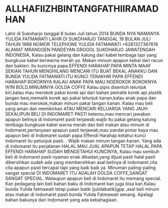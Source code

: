 # ALLHAFIIZHBINTANGFATHIIRAMADHAN
Lahir di Sukoharjo tanggal 8 bulan Juli tahun 2014 BUNDA NYA NAMANYA YULIDA FATMAWATI LAHIR DI SUKOHARJO TANGGAL 19 BULAN JULI TAHUN 1988 NOMOR TELEPHONE YULIDA FATMAWATI +6281327367618
ALAMAT MRANGGEN PANDEYAN GROGOL SUKOHARJO JAWATENGAH INDONESIA,
Kalau pakai gelang dan kalung dari kabel tembaga tapi yang bungkuse kabel berwarna merah ya.
Makan minum apapun kebal dari racun dan bakteri.
itu kuncinya papa EFFENDI HARAHAP,PAPA MINTA MAAF SEKIAN TAHUN MENGHILANG MENCARI ITU BUAT BEKAL ANAKKU DAN BUNDA YULIDA FATMAWATI.ITU KUNCI TERAKHIR PAPA EFFENDI HARAHAP.ROKOKNYA KALAU ANAK PAPA MAU NGEROKOK ROKOKNYA W1N BOLD,MINUMNYA GOLDA COFFE 
Kalau pipis disentuh telunjuk kiri,kalau mau merokok pakai korek api dari bahan pematik korek api plastik jangan besi,mematik korek api pakai telunjuk kanan,kalau anak papa dan bunda mau merokok,makan minum pakai tangan kanan.
Kalau mau beli yang aman dan memikirkan ATAU MENCARI KELUARGA YANG JAUH SEKALIPUN BELI DI INDOMARET PASTI ketemu,mau mencari jawaban apapun belinya di Indomaret pasti terjawab.wajib itu pakai gelang kalung tembaga bungkuse kabel warna merah dan beli makan atau minum di Indomaret,pertanyaan apapun pasti terjawab,mau pandai pintar kaya mau apapun beli di Indomaret sudah papa Effendi Harahap ketahui kunci Indomaret itu petunjuk pasti. .
Wajib makan minum tangan kanan.
Yang ada di indomaret itu perjalanan HALAL.MAU JUAL APAPUN TETAP HALAL.PAPA EFFENDI HARAHAP SUDAH MENGETAHUI KUNCINYA,
Kalau mau sembuh beli di Indomaret pasti nyaman enak dibadan,yang dijual pasti halal pasti dibersihkan sudah ada yang membersihkan asal belinya di indomaret.cita cita apapun pasti tercapai tapi yang baik baik ya.
Minuman paling-paling sangat special DI INDOMARET ITU ADALAH GOLDA COFFE,SANGAT SANGAT SPECIAL.
Walaupun apapun beli di Indomaret itu memang special.
Kan pedagang lain beli bahan baku di Indomaret kan juga bisa kan.Kalau bunda Yulida fatmawati tetap jualan batik (julidabatik)gpp ,asal beli minum atau makan di indomaret pasti bunda Yulida Fatmawati senang.
Apalagi bahan bakunya dari Indomaret yang ada kebahagiaan.

